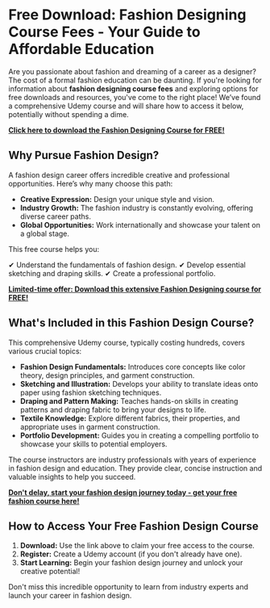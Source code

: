 # Free Download: Fashion Designing Course Fees - Your Guide to Affordable Education

Are you passionate about fashion and dreaming of a career as a designer? The cost of a formal fashion education can be daunting. If you're looking for information about **fashion designing course fees** and exploring options for free downloads and resources, you've come to the right place! We’ve found a comprehensive Udemy course and will share how to access it below, potentially without spending a dime.

[**Click here to download the Fashion Designing Course for FREE!**](https://udemywork.com/fashion-designing-course-fees)

## Why Pursue Fashion Design?

A fashion design career offers incredible creative and professional opportunities. Here’s why many choose this path:

*   **Creative Expression:** Design your unique style and vision.
*   **Industry Growth:** The fashion industry is constantly evolving, offering diverse career paths.
*   **Global Opportunities:** Work internationally and showcase your talent on a global stage.

This free course helps you:

✔ Understand the fundamentals of fashion design.
✔ Develop essential sketching and draping skills.
✔ Create a professional portfolio.

[**Limited-time offer: Download this extensive Fashion Designing course for FREE!**](https://udemywork.com/fashion-designing-course-fees)

## What's Included in this Fashion Design Course?

This comprehensive Udemy course, typically costing hundreds, covers various crucial topics:

*   **Fashion Design Fundamentals:** Introduces core concepts like color theory, design principles, and garment construction.
*   **Sketching and Illustration:** Develops your ability to translate ideas onto paper using fashion sketching techniques.
*   **Draping and Pattern Making:** Teaches hands-on skills in creating patterns and draping fabric to bring your designs to life.
*   **Textile Knowledge:** Explore different fabrics, their properties, and appropriate uses in garment construction.
*   **Portfolio Development:** Guides you in creating a compelling portfolio to showcase your skills to potential employers.

The course instructors are industry professionals with years of experience in fashion design and education. They provide clear, concise instruction and valuable insights to help you succeed.

[**Don't delay, start your fashion design journey today - get your free fashion course here!**](https://udemywork.com/fashion-designing-course-fees)

## How to Access Your Free Fashion Design Course

1.  **Download:** Use the link above to claim your free access to the course.
2.  **Register:** Create a Udemy account (if you don't already have one).
3.  **Start Learning:** Begin your fashion design journey and unlock your creative potential!

Don't miss this incredible opportunity to learn from industry experts and launch your career in fashion design.
